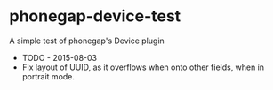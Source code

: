 # phonegap-device-test
A simple test of phonegap's Device plugin

* TODO - 2015-08-03
* Fix layout of UUID, as it overflows when onto other fields, when in portrait mode.
